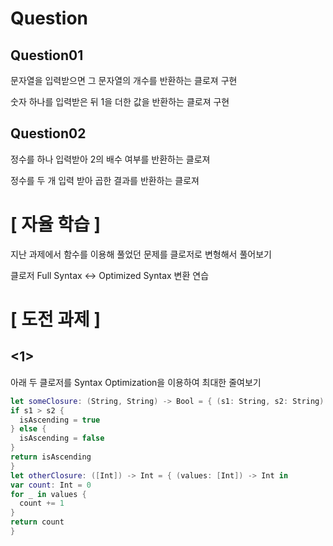 # Question

## Question01

문자열을 입력받으면 그 문자열의 개수를 반환하는 클로져 구현

숫자 하나를 입력받은 뒤 1을 더한 값을 반환하는 클로져 구현

## Question02

정수를 하나 입력받아 2의 배수 여부를 반환하는 클로져

정수를 두 개 입력 받아 곱한 결과를 반환하는 클로져





# [ 자율 학습 ]

지난 과제에서 함수를 이용해 풀었던 문제를 클로저로 변형해서 풀어보기

클로저 Full Syntax <-> Optimized Syntax 변환 연습

# [ 도전 과제 ]

## <1>

아래 두 클로저를 Syntax Optimization을 이용하여 최대한 줄여보기

```swift
let someClosure: (String, String) -> Bool = { (s1: String, s2: String) -> Bool in                                          let isAscending: Bool
if s1 > s2 {
  isAscending = true
} else {
  isAscending = false
}
return isAscending
}
let otherClosure: ([Int]) -> Int = { (values: [Int]) -> Int in
var count: Int = 0
for _ in values {
  count += 1
}
return count
}
```


